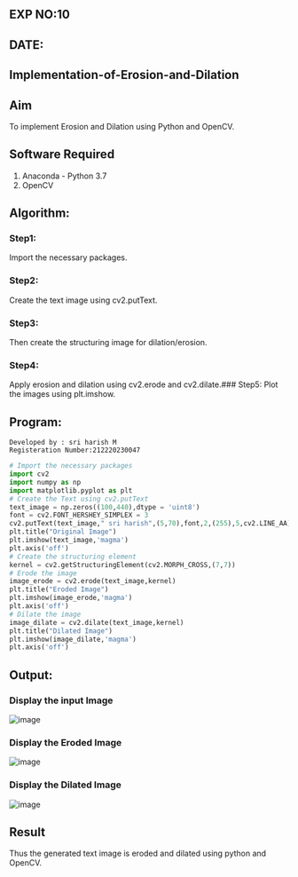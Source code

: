 ## EXP NO:10
## DATE:
## Implementation-of-Erosion-and-Dilation
## Aim
To implement Erosion and Dilation using Python and OpenCV.
## Software Required
1. Anaconda - Python 3.7
2. OpenCV
## Algorithm:
### Step1:
Import the necessary packages.
### Step2:
Create the text image using cv2.putText.
### Step3:
Then create the structuring image for dilation/erosion.
### Step4:
Apply erosion and dilation using cv2.erode and cv2.dilate.### Step5:
Plot the images using plt.imshow.
## Program:
```
Developed by : sri harish M
Registeration Number:212220230047
```

``` Python
# Import the necessary packages
import cv2
import numpy as np
import matplotlib.pyplot as plt
# Create the Text using cv2.putText
text_image = np.zeros((100,440),dtype = 'uint8')
font = cv2.FONT_HERSHEY_SIMPLEX = 3
cv2.putText(text_image," sri harish",(5,70),font,2,(255),5,cv2.LINE_AA)
plt.title("Original Image")
plt.imshow(text_image,'magma')
plt.axis('off')
# Create the structuring element
kernel = cv2.getStructuringElement(cv2.MORPH_CROSS,(7,7))
# Erode the image
image_erode = cv2.erode(text_image,kernel)
plt.title("Eroded Image")
plt.imshow(image_erode,'magma')
plt.axis('off')
# Dilate the image
image_dilate = cv2.dilate(text_image,kernel)
plt.title("Dilated Image")
plt.imshow(image_dilate,'magma')
plt.axis('off')
```
## Output:
### Display the input Image
![image](https://user-images.githubusercontent.com/75241366/169989292-4d609f9a-f99e-4278-a618-9fa0ec542000.png)
### Display the Eroded Image
![image](https://user-images.githubusercontent.com/75241366/169989604-95c5af69-759c-4c99-abe7-8ffe4ec6bab6.png)
### Display the Dilated Image
![image](https://user-images.githubusercontent.com/75241366/169989378-45a1fc5f-1f28-4c7e-b012-c473c0e199b8.png)

## Result
Thus the generated text image is eroded and dilated using python and OpenCV.
